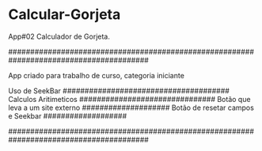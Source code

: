 # Calcular-Gorjeta
App#02 Calculador de Gorjeta.

########################################################################################

App criado para trabalho de curso, categoria iniciante


Uso de SeekBar ######################################
Calculos Aritimeticos ###############################
Botão que leva a um site externo ####################
Botão de resetar campos e Seekbar ###################


########################################################################################
